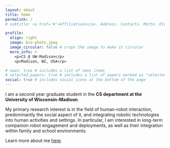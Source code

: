 ```yaml
---
layout: about
title: home
permalink: /
# subtitle: <a href='#'>Affiliations</a>. Address. Contacts. Motto. Etc.

profile:
  align: right
  image: bio-photo.jpeg
  image_circular: false # crops the image to make it circular
  more_info: >
    <p>CS @ UW-Madison</p>
    <p>Madison, WI, USA</p>

# news: true # includes a list of news items
# selected_papers: true # includes a list of papers marked as "selected={true}"
social: true # includes social icons at the bottom of the page
---
```


I am a second year graduate student in the **CS department at the University of Wisconsin-Madison**. 

My primary research interest is in the field of human-robot interaction, predominantly the social aspect of it, and integrating robotic technologies into human activities and settings. In particular, I am interested in long-term companion robot engagement and deployments, as well as their integration within family and school environments.

Learn more about me [here](/about-me/).
